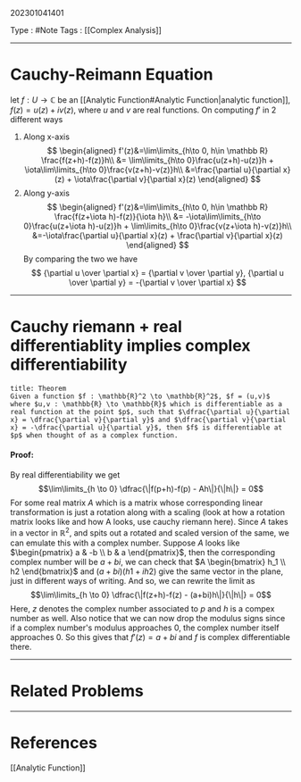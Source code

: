 202301041401

Type : #Note
Tags : [[Complex Analysis]]

---
# Cauchy-Reimann Equation

let $f: U\to \mathbb C$ be an [[Analytic Function#Analytic Function|analytic function]], $f(z) = u(z) + iv(z)$, where $u$ and $v$ are real functions.
On computing $f'$ in $2$ different ways
1. Along x-axis
   $$
   \begin{aligned}
   f'(z)&=\lim\limits_{h\to 0, h\in \mathbb R} \frac{f(z+h)-f(z)}h\\
   &= \lim\limits_{h\to 0}\frac{u(z+h)-u(z)}h + \iota\lim\limits_{h\to 0}\frac{v(z+h)-v(z)}h\\
   &=\frac{\partial u}{\partial x}(z) + \iota\frac{\partial v}{\partial x}(z)
   \end{aligned}
   $$
2. Along y-axis 
   $$
   \begin{aligned}
   f'(z)&=\lim\limits_{h\to 0, h\in \mathbb R} \frac{f(z+\iota h)-f(z)}{\iota h}\\
   &= -\iota\lim\limits_{h\to 0}\frac{u(z+\iota h)-u(z)}h + \lim\limits_{h\to 0}\frac{v(z+\iota h)-v(z)}h\\
   &=-\iota\frac{\partial u}{\partial x}(z) + \frac{\partial v}{\partial x}(z)
   \end{aligned}
   $$
By comparing the two we have 
$$
{\partial u \over \partial x} = {\partial v \over \partial y}, {\partial u \over \partial y} = -{\partial v \over \partial x}
$$
---

# Cauchy riemann + real differentiablity implies complex differentiability

```ad-note
title: Theorem
Given a function $f : \mathbb{R}^2 \to \mathbb{R}^2$, $f = (u,v)$ where $u,v : \mathbb{R} \to \mathbb{R}$ which is differentiable as a real function at the point $p$, such that $\dfrac{\partial u}{\partial x} = \dfrac{\partial v}{\partial y}$ and $\dfrac{\partial v}{\partial x} = -\dfrac{\partial u}{\partial y}$, then $f$ is differentiable at $p$ when thought of as a complex function.
```

#### Proof:
By real differentiability we get $$\lim\limits_{h \to 0} \dfrac{\|f(p+h)-f(p) - Ah\|}{\|h\|} = 0$$
For some real matrix $A$ which is a matrix whose corresponding linear transformation is just a rotation along with a scaling (look at how a rotation matrix looks like and how A looks, use cauchy riemann here). Since $A$ takes in a vector in $\mathbb{R}^2$, and spits out a rotated and scaled version of the same, we can emulate this with a complex number.
Suppose $A$ looks like $\begin{pmatrix} a & -b \\ b & a \end{pmatrix}$, then the corresponding complex number will be $a+bi$, we can check that $A \begin{bmatrix} h_1 \\ h2 \end{bmatrix}$ and $(a+bi)(h1+ih2)$ give the same vector in the plane, just in different ways of writing.
And so, we can rewrite the limit as 
$$\lim\limits_{h \to 0} \dfrac{\|f(z+h)-f(z) - (a+bi)h\|}{\|h\|} = 0$$
Here, $z$ denotes the complex number associated to $p$ and $h$ is a compex number as well.
Also notice that we can now drop the modulus signs since if a complex number's modulus approaches 0, the complex number itself approaches 0. So this gives that $f'(z) = a+bi$ and $f$ is complex differentiable there.


---
# Related Problems

---
# References
[[Analytic Function]]